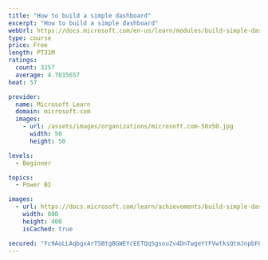 ```yaml
---
title: "How to build a simple dashboard"
excerpt: "How to build a simple dashboard"
webUrl: https://docs.microsoft.com/en-us/learn/modules/build-simple-dashboard/
type: course
price: Free
length: PT31M
ratings:
  count: 3257
  average: 4.7015657
heat: 57

provider:
  name: Microsoft Learn
  domain: microsoft.com
  images:
    - url: /assets/images/organizations/microsoft.com-50x50.jpg
      width: 50
      height: 50

levels:
  - Beginner

topics:
  - Power BI

images:
  - url: https://docs.microsoft.com/learn/achievements/build-simple-dashboard-social.png
    width: 800
    height: 400
    isCached: true

secured: "Fc9AoLLAqbgx4rTSBtgBGWEYcEETQqSgsouZv4DnTwgeYtFVwtksQtmJnpbF6FLhn9v4PoOI3l1h9QKZW2U8LJlWd4FGwBYVPy4MwdQNMbin0oAyTP6d7lRy8teGkt7BvLvjeeOIb37dRYvQVHuXa80aPBlqsl7oowDNV8gqic5F051Z0yjS9bpkaMOWIyjS1JQis7rQ5O/21kFmNDFcSTpysTehgcX1+MgTitZB84TG/FsYfXEquOvjYo6r0e15MHV2J7p743KCXaJYnNnAMVeUyzMVtn0J3PY3lm+C/zcSY3J/YoxGQKEErEbGJJNMDqkDf84flgP7q7ShaFGEJd92fx4KFnOG/j5JBXunKmM2JSZa6bsYzWuAgoRW7NsdSwCNkAyBeQg8Kyr5pRN3z5Xjbg/Ufah2UO1lklVfpEI=;edxN3K57qthdYFGQMVHw2A=="
---
```


